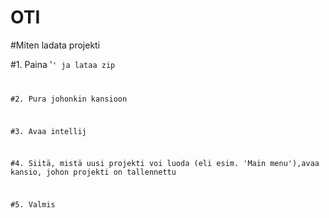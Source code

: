 # OTI

#Miten ladata projekti

#1. Paina '<Code>' ja lataa zip

#2. Pura johonkin kansioon

#3. Avaa intellij

#4. Siitä, mistä uusi projekti voi luoda (eli esim. 'Main menu'),avaa kansio,
johon projekti on tallennettu

#5. Valmis
